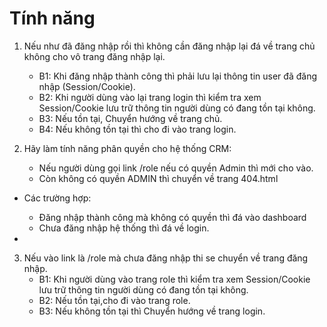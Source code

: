 # Tính năng
1. Nếu như đã đăng nhập rồi thì không cần đăng nhập lại đá về trang chủ không cho vô trang đăng nhập lại.
    - B1: Khi đăng nhập thành công thì phải lưu lại thông tin user đã đăng nhập (Session/Cookie).
    - B2: Khi người dùng vào lại trang login thì kiểm tra xem Session/Cookie lưu trữ thông tin người dùng có đang tồn tại không.
    - B3: Nếu tồn tại, Chuyển hướng về trang chủ.
    - B4: Nếu không tồn tại thì cho đi vào trang login.

2. Hãy làm tính năng phân quyền cho hệ thống CRM:
   - Nếu người dùng gọi link /role nếu có quyền Admin thì mới cho vào.
   - Còn không có quyền ADMIN thì chuyển về trang 404.html
- Các trường hợp: 
  - Đăng nhập thành công mà không có quyền thì đá vào dashboard
  - Chưa đăng nhập hệ thống thì đá về login.
        
- 
3. Nếu vào link là /role mà chưa đăng nhập thi se chuyển về trang đăng nhập.
    - B1: Khi người dùng vào  trang role thì kiểm tra xem Session/Cookie lưu trữ thông tin người dùng có đang tồn tại không.
    - B2: Nếu tồn tại,cho đi vào trang role.
    - B3: Nếu không tồn tại thì Chuyển hướng về trang login.
